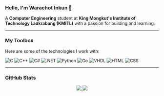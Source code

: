 ### Hello, I'm Warachot Inkun 👋

A **Computer Engineering** student at **King Mongkut's Institute of Technology Ladkrabang (KMITL)** with a passion for building and learning.

---

### My Toolbox

Here are some of the technologies I work with:

![C](https://img.shields.io/badge/-C-00599C?style=flat-square&logo=c&logoColor=white)
![C++](https://img.shields.io/badge/-C++-00599C?style=flat-square&logo=c%2b%2b&logoColor=white)
![C#](https://img.shields.io/badge/-C%23-239120?style=flat-square&logo=c-sharp&logoColor=white)
![.NET](https://img.shields.io/badge/-.NET-512BD4?style=flat-square&logo=dotnet&logoColor=white)
![Python](https://img.shields.io/badge/-Python-3776AB?style=flat-square&logo=python&logoColor=white)
![Go](https://img.shields.io/badge/-Go-00ADD8?style=flat-square&logo=go&logoColor=white)
![VHDL](https://img.shields.io/badge/-VHDL-652C8F?style=flat-square&logo=verilog&logoColor=white)
![HTML](https://img.shields.io/badge/-HTML5-E34F26?style=flat-square&logo=html5&logoColor=white)
![CSS](https://img.shields.io/badge/-CSS3-1572B6?style=flat-square&logo=css3&logoColor=white)

---

### GitHub Stats

<div align="center">
  <a href="https://github.com/WarachotInkun">
    <img src="https://github-readme-stats.vercel.app/api?username=WarachotInkun&show_icons=true&locale=en&theme=tokyonight" />
  </a>
  <a href="https://github.com/WarachotInkun">
    <img src="https://github-readme-stats.vercel.app/api/top-langs?username=WarachotInkun&show_icons=true&locale=en&layout=compact&theme=tokyonight" />
  </a>
</div>
